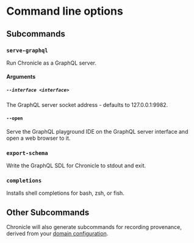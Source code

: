 # Command line options

## Subcommands

### `serve-graphql`

Run Chronicle as a GraphQL server.

#### Arguments

##### `--interface <interface>`

The GraphQL server socket address - defaults to 127.0.0.1:9982.

#### `--open`

Serve the GraphQL playground IDE on the GraphQL server interface and open a web
browser to it.

### `export-schema`

Write the GraphQL SDL for Chronicle to stdout and exit.

### `completions`

Installs shell completions for bash, zsh, or fish.

## Other Subcommands

Chronicle will also generate subcommands for recording provenance, derived from
your [domain configuration](./domain_modeling.md).
